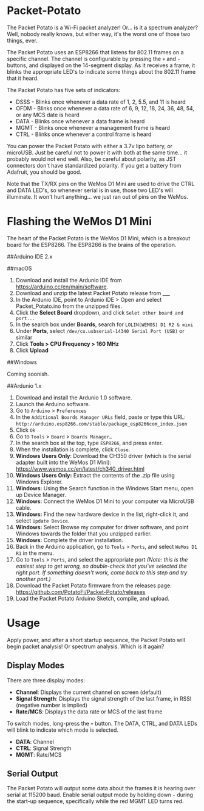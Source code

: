 # Packet-Potato

The Packet Potato is a Wi-Fi packet analyzer! Or... is it a spectrum analyzer? Well, nobody really knows, but either way, it's the worst one of those two things, ever.

The Packet Potato uses an ESP8266 that listens for 802.11 frames on a specific channel. The channel is configurable by pressing the `+` and `-` buttons, and displayed on the 14-segment display. As it receives a frame, it blinks the appropriate LED's to indicate some things about the 802.11 frame that it heard.

The Packet Potato has five sets of indicators:
* DSSS - Blinks once whenever a data rate of 1, 2, 5.5, and 11 is heard
* OFDM - Blinks once whenever a data rate of 6, 9, 12, 18, 24, 36, 48, 54, or any MCS date is heard
* DATA - Blinks once whenever a data frame is heard
* MGMT - Blinks once whenever a management frame is heard
* CTRL - Blinks once whenever a control frame is heard

You can power the Packet Potato with either a 3.7v lipo battery, or microUSB. Just be careful not to power it with both at the same time... it probably would not end well. Also, be careful about polarity, as JST connectors don't have standardized polarity. If you get a battery from Adafruit, you should be good.

Note that the TX/RX pins on the WeMos D1 Mini are used to drive the CTRL and DATA LED's, so whenever serial is in use, those two LED's will illuminate. It won't hurt anything... we just ran out of pins on the WeMos.

# Flashing the WeMos D1 Mini

The heart of the Packet Potato is the WeMos D1 Mini, which is a breakout board for the ESP8266. The ESP8266 is the brains of the operation.

##Arduino IDE 2.x

##macOS

1. Download and install the Ardunio IDE from https://arduino.cc/en/main/software.
2. Download and unzip the latest Packet Potato release from ___
3. In the Ardunio IDE, point to Ardunio IDE > Open and select Packet_Potato.ino from the unzipped files.
4. Click the **Select Board** dropdown, and click `Selet other board and port...`
5. In the search box under **Boards**, search for `LOLIN(WEMOS) D1 R2 & mini`
5. Under **Ports**, select `/dev/cu.usbserial-14340 Serial Port (USB)` or similar
6. Click **Tools > CPU Frequency > 160 MHz**
6. Click **Upload**

##Windows

Coming soonish.

##Ardunio 1.x

1. Download and install the Ardunio 1.0 software.
2. Launch the Arduino software.
3. Go to `Arduino` > `Preferences`
4. In the `Additional Boards Manager URLs` field, paste or type this URL:
`http://arduino.esp8266.com/stable/package_esp8266com_index.json`
5. Click `Ok`
6. Go to `Tools` > `Board` > `Boards Manager…`
7. In the search box at the top, type `ESP8266`, and press enter.
8. When the installation is complete, click `Close`.
9. **Windows Users Only**: Download the CH350 driver (which is the serial adapter built into the WeMos D1 Mini): https://www.wemos.cc/en/latest/ch340_driver.html
10. **Windows Users Only:** Extract the contents of the .zip file using Windows Explorer.
11. **Windows:** Using the Search function in the Windows Start menu, open up Device Manager.
12. **Windows:** Connect the WeMos D1 Mini to your computer via MicroUSB cable.
13. **Windows:** Find the new hardware device in the list, right-click it, and select `Update Device`.
14. **Windows:** Select Browse my computer for driver software, and point Windows towards the folder that you unzipped earlier.
15. **Windows:** Complete the driver installation.
16. Back in the Arduino application, go to `Tools` > `Ports`, and select `WeMos D1 R1` in the menu.
17. Go to `Tools` > `Ports`, and select the appropriate port *(Note: this is the easiest step to get wrong, so double-check that you've selected the right port. If something doesn't work, come back to this step and try another port.)*
18. Download the Packet Potato firmware from the releases page: https://github.com/PotatoFi/Packet-Potato/releases
18. Load the Packet Potato Arduino Sketch, compile, and upload.

# Usage

Apply power, and after a short startup sequence, the Packet Potato will begin packet analysis! Or spectrum analysis. Which is it again?

## Display Modes

There are three display modes:
- **Channel**: Displays the current channel on screen (default)
- **Signal Strength**: Displays the signal strength of the last frame, in RSSI (negative number is implied)
- **Rate/MCS**: Displays the data rate or MCS of the last frame

To switch modes, long-press the `+` button. The DATA, CTRL, and DATA LEDs will blink to indicate which mode is selected.

- **DATA**: Channel
- **CTRL**: Signal Strength
- **MGMT**: Rate/MCS

## Serial Output

The Packet Potato will output some data about the frames it is hearing over serial at 115200 baud. Enable serial output mode by holding down `-` during the start-up sequence, specifically while the red MGMT LED turns red.
